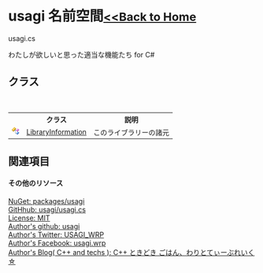 # usagi 名前空間<small>[<<Back to Home](https://github.com/usagi/usagi.cs/blob/master/Help/Home.md)</small> 

usagi.cs 

わたしが欲しいと思った適当な機能たち for C#


## クラス
&nbsp;<table><tr><th></th><th>クラス</th><th>説明</th></tr><tr><td>![Public クラス](media/pubclass.gif "Public クラス")</td><td><a href="T_usagi_LibraryInformation.md">LibraryInformation</a></td><td>
このライブラリーの諸元</td></tr></table>

## 関連項目


#### その他のリソース
<a href="https://www.nuget.org/packages/usagi/" target="_blank">NuGet: packages/usagi</a><br /><a href="https://github.com/usagi/usagi.cs/" target="_blank">GitHhub: usagi/usagi.cs</a><br /><a href="https://github.com/usagi/usagi.cs/LICENSE.md" target="_blank">License: MIT</a><br /><a href="https://github.com/usagi/" target="_blank">Author's github: usagi</a><br /><a href="https://twitter.com/USAGI_WRP" target="_blank">Author's Twitter: USAGI_WRP</a><br /><a href="https://www.facebook.com/usagi.wrp" target="_blank">Author's Facebook: usagi.wrp</a><br /><a href="https://usagi.hatenablog.jp/" target="_blank">Author's Blog( C++ and techs ): C++ ときどき ごはん、わりとてぃーぶれいく☆</a><br />